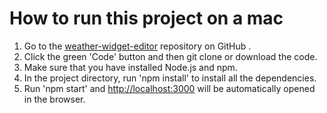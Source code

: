 # How to run this project on a mac

1. Go to the [weather-widget-editor](https://github.com/zxl86/weather-widget-editor) repository on GitHub .
2. Click the green 'Code' button and then git clone or download the code.
3. Make sure that you have installed Node.js and npm.
4. In the project directory, run 'npm install' to install all the dependencies.
5. Run 'npm start' and [http://localhost:3000](http://localhost:3000) will be automatically opened in the browser.
